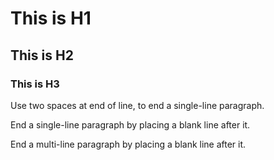 # This is H1
## This is H2
### This is H3

Use two spaces at end of line, to end a single-line paragraph.  

End a single-line paragraph by placing a blank line after it.

End a multi-line paragraph
by placing a blank line after it.

